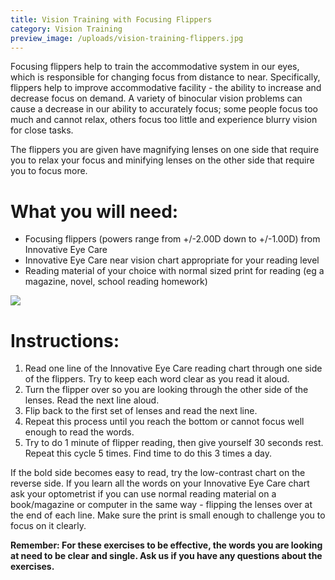 ```yaml
---
title: Vision Training with Focusing Flippers
category: Vision Training
preview_image: /uploads/vision-training-flippers.jpg
---
```


<p>Focusing flippers help to train the accommodative system in our eyes, which is responsible for changing focus from distance to near. Specifically, flippers help to improve accommodative facility - the ability to increase and decrease focus on demand. A variety of binocular vision problems can cause a decrease in our ability to accurately focus; some people focus too much and cannot relax, others focus too little and experience blurry vision for close tasks. 

<p>The flippers you are given have magnifying lenses on one side that require you to relax your focus and minifying lenses on the other side that require you to focus more.  

# What you will need:

  * Focusing flippers (powers range from +/-2.00D down to +/-1.00D) from Innovative Eye Care
  * Innovative Eye Care near vision chart appropriate for your reading level
  * Reading material of your choice with normal sized print for reading (eg a magazine, novel, school reading homework)

![](vision-training-flippers.jpg)

# Instructions:

  1. Read one line of the Innovative Eye Care reading chart through one side of the flippers. Try to keep each word clear as you read it aloud.
  2. Turn the flipper over so you are looking through the other side of the lenses. Read the next line aloud.
  3. Flip back to the first set of lenses and read the next line.
  4. Repeat this process until you reach the bottom or cannot focus well enough to read the words.
  5. Try to do 1 minute of flipper reading, then give yourself 30 seconds rest. Repeat this cycle 5 times. Find time to do this 3 times a day.

If the bold side becomes easy to read, try the low-contrast chart on the reverse side. If you learn all the words on your Innovative Eye Care chart ask your optometrist if you can use normal reading material on a book/magazine or computer in the same way - flipping the lenses over at the end of each line. Make sure the print is small enough to challenge you to focus on it clearly.

**Remember: For these exercises to be effective, the words you are looking at need to be clear and single. Ask us if you have any questions about the exercises.**
